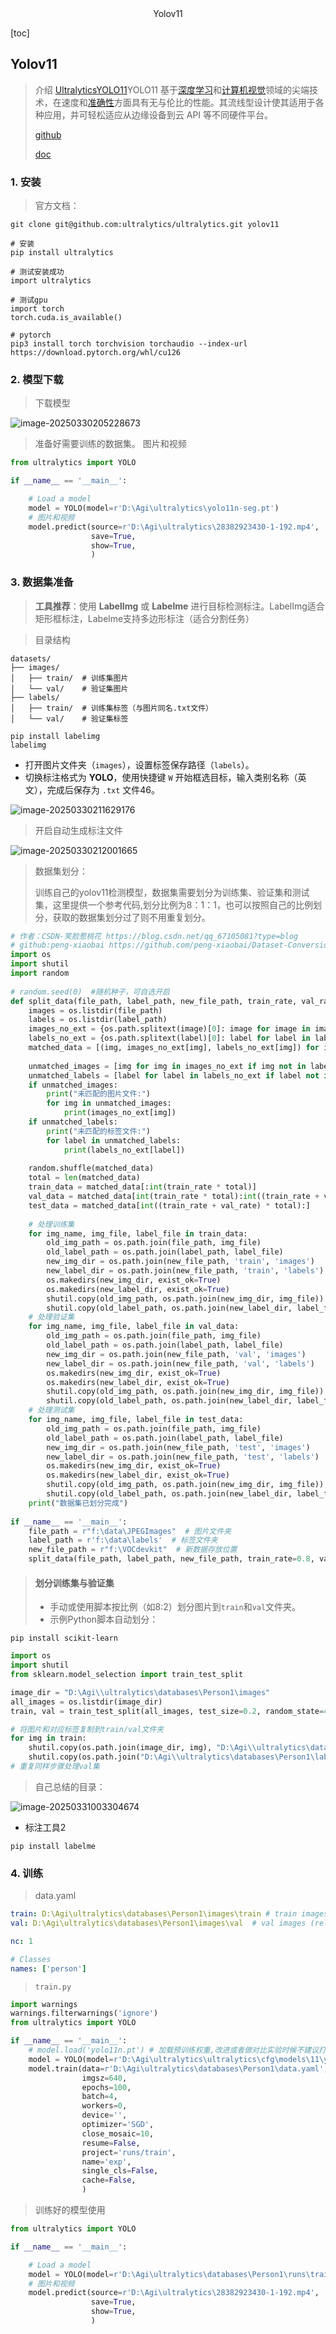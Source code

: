 <center>Yolov11</center>





[toc]









## Yolov11

> 介绍 [Ultralytics](https://www.ultralytics.com/)[YOLO11](https://github.com/ultralytics/ultralytics)YOLO11 基于[深度学习](https://www.ultralytics.com/glossary/deep-learning-dl)和[计算机视觉](https://www.ultralytics.com/blog/everything-you-need-to-know-about-computer-vision-in-2025)领域的尖端技术，在速度和[准确性](https://www.ultralytics.com/glossary/accuracy)方面具有无与伦比的性能。其流线型设计使其适用于各种应用，并可轻松适应从边缘设备到云 API 等不同硬件平台。
>
> [github](https://github.com/ultralytics/ultralytics)
>
> [doc](https://docs.ultralytics.com/zh)







### 1. 安装

> 官方文档：

```shell
git clone git@github.com:ultralytics/ultralytics.git yolov11

# 安装
pip install ultralytics

# 测试安装成功
import ultralytics

# 测试gpu
import torch
torch.cuda.is_available()

# pytorch
pip3 install torch torchvision torchaudio --index-url https://download.pytorch.org/whl/cu126
```







### 2. 模型下载

> 下载模型

![image-20250330205228673](.\assets\image-20250330205228673.png)

> 准备好需要训练的数据集。 图片和视频

```python
from ultralytics import YOLO

if __name__ == '__main__':

    # Load a model
    model = YOLO(model=r'D:\Agi\ultralytics\yolo11n-seg.pt')
    # 图片和视频
    model.predict(source=r'D:\Agi\ultralytics\28382923430-1-192.mp4',
                  save=True,
                  show=True,
                  )
```









### 3. 数据集准备

> **工具推荐**：使用 **LabelImg** 或 **Labelme** 进行目标检测标注。LabelImg适合矩形框标注，Labelme支持多边形标注（适合分割任务）

> 目录结构

```shell
datasets/
├── images/
│   ├── train/  # 训练集图片
│   └── val/    # 验证集图片
├── labels/
│   ├── train/  # 训练集标签（与图片同名.txt文件）
│   └── val/    # 验证集标签
```

```shell
pip install labelimg
labelimg
```

- 打开图片文件夹（`images`），设置标签保存路径（`labels`）。
- 切换标注格式为 **YOLO**，使用快捷键 `W` 开始框选目标，输入类别名称（英文），完成后保存为 `.txt` 文件46。

![image-20250330211629176](.\assets\image-20250330211629176.png)

> 开启自动生成标注文件

![image-20250330212001665](.\assets\image-20250330212001665.png)

> 数据集划分： 
>
> 训练自己的yolov11检测模型，数据集需要划分为训练集、验证集和测试集，这里提供一个参考代码,划分比例为8：1：1，也可以按照自己的比例划分，获取的数据集划分过了则不用重复划分。

```python
# 作者：CSDN-笑脸惹桃花 https://blog.csdn.net/qq_67105081?type=blog
# github:peng-xiaobai https://github.com/peng-xiaobai/Dataset-Conversion
import os
import shutil
import random
 
# random.seed(0)  #随机种子，可自选开启
def split_data(file_path, label_path, new_file_path, train_rate, val_rate, test_rate):
	images = os.listdir(file_path)
	labels = os.listdir(label_path)
	images_no_ext = {os.path.splitext(image)[0]: image for image in images}
	labels_no_ext = {os.path.splitext(label)[0]: label for label in labels}
	matched_data = [(img, images_no_ext[img], labels_no_ext[img]) for img in images_no_ext if img in labels_no_ext]
 
	unmatched_images = [img for img in images_no_ext if img not in labels_no_ext]
	unmatched_labels = [label for label in labels_no_ext if label not in images_no_ext]
	if unmatched_images:
		print("未匹配的图片文件:")
		for img in unmatched_images:
			print(images_no_ext[img])
	if unmatched_labels:
		print("未匹配的标签文件:")
		for label in unmatched_labels:
			print(labels_no_ext[label])
 
	random.shuffle(matched_data)
	total = len(matched_data)
	train_data = matched_data[:int(train_rate * total)]
	val_data = matched_data[int(train_rate * total):int((train_rate + val_rate) * total)]
	test_data = matched_data[int((train_rate + val_rate) * total):]
 
	# 处理训练集
	for img_name, img_file, label_file in train_data:
		old_img_path = os.path.join(file_path, img_file)
		old_label_path = os.path.join(label_path, label_file)
		new_img_dir = os.path.join(new_file_path, 'train', 'images')
		new_label_dir = os.path.join(new_file_path, 'train', 'labels')
		os.makedirs(new_img_dir, exist_ok=True)
		os.makedirs(new_label_dir, exist_ok=True)
		shutil.copy(old_img_path, os.path.join(new_img_dir, img_file))
		shutil.copy(old_label_path, os.path.join(new_label_dir, label_file))
	# 处理验证集
	for img_name, img_file, label_file in val_data:
		old_img_path = os.path.join(file_path, img_file)
		old_label_path = os.path.join(label_path, label_file)
		new_img_dir = os.path.join(new_file_path, 'val', 'images')
		new_label_dir = os.path.join(new_file_path, 'val', 'labels')
		os.makedirs(new_img_dir, exist_ok=True)
		os.makedirs(new_label_dir, exist_ok=True)
		shutil.copy(old_img_path, os.path.join(new_img_dir, img_file))
		shutil.copy(old_label_path, os.path.join(new_label_dir, label_file))
	# 处理测试集
	for img_name, img_file, label_file in test_data:
		old_img_path = os.path.join(file_path, img_file)
		old_label_path = os.path.join(label_path, label_file)
		new_img_dir = os.path.join(new_file_path, 'test', 'images')
		new_label_dir = os.path.join(new_file_path, 'test', 'labels')
		os.makedirs(new_img_dir, exist_ok=True)
		os.makedirs(new_label_dir, exist_ok=True)
		shutil.copy(old_img_path, os.path.join(new_img_dir, img_file))
		shutil.copy(old_label_path, os.path.join(new_label_dir, label_file))
	print("数据集已划分完成")
 
if __name__ == '__main__':
	file_path = r"f:\data\JPEGImages"  # 图片文件夹
	label_path = r'f:\data\labels'  # 标签文件夹
	new_file_path = r"f:\VOCdevkit"  # 新数据存放位置
	split_data(file_path, label_path, new_file_path, train_rate=0.8, val_rate=0.1, test_rate=0.1)
```

> #### **划分训练集与验证集**
>
> - 手动或使用脚本按比例（如8:2）划分图片到`train`和`val`文件夹。
> - 示例Python脚本自动划分：

```shell
pip install scikit-learn
```

```python
import os
import shutil
from sklearn.model_selection import train_test_split

image_dir = "D:\Agi\\ultralytics\databases\Person1\images"
all_images = os.listdir(image_dir)
train, val = train_test_split(all_images, test_size=0.2, random_state=42)

# 将图片和对应标签复制到train/val文件夹
for img in train:
    shutil.copy(os.path.join(image_dir, img), "D:\Agi\\ultralytics\databases\Person1\images\\train")
    shutil.copy(os.path.join("D:\Agi\\ultralytics\databases\Person1\labels", img.replace(".jpg", ".txt")), "D:\Agi\\ultralytics\databases\Person1\labels\\train")
# 重复同样步骤处理val集

```

> 自己总结的目录： 

![image-20250331003304674](.\assets\image-20250331003304674.png)



* 标注工具2

```shell
pip install labelme
```





### 4. 训练

> data.yaml

```yaml
train: D:\Agi\ultralytics\databases\Person1\images\train # train images (relative to 'path') 128 images
val: D:\Agi\ultralytics\databases\Person1\images\val  # val images (relative to 'path') 128 images

nc: 1

# Classes
names: ['person']
```



> `train.py`

```python
import warnings
warnings.filterwarnings('ignore')
from ultralytics import YOLO

if __name__ == '__main__':
    # model.load('yolo11n.pt') # 加载预训练权重,改进或者做对比实验时候不建议打开，因为用预训练模型整体精度没有很明显的提升
    model = YOLO(model=r'D:\Agi\ultralytics\ultralytics\cfg\models\11\yolo11.yaml')
    model.train(data=r'D:\Agi\ultralytics\databases\Person1\data.yaml',
                imgsz=640,
                epochs=100,
                batch=4,
                workers=0,
                device='',
                optimizer='SGD',
                close_mosaic=10,
                resume=False,
                project='runs/train',
                name='exp',
                single_cls=False,
                cache=False,
                )

```

> 训练好的模型使用

```python
from ultralytics import YOLO

if __name__ == '__main__':

    # Load a model
    model = YOLO(model=r'D:\Agi\ultralytics\databases\Person1\runs\train\exp\weights\best.pt')
    # 图片和视频
    model.predict(source=r'D:\Agi\ultralytics\28382923430-1-192.mp4',
                  save=True,
                  show=True,
                  )
```

